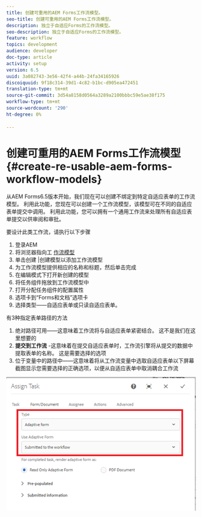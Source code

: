 ```yaml
---
title: 创建可重用的AEM Forms工作流模型。
seo-title: 创建可重用的AEM Forms工作流模型。
description: 独立于自适应Forms的工作流模型。
seo-description: 独立于自适应Forms的工作流模型。
feature: workflow
topics: development
audience: developer
doc-type: article
activity: setup
version: 6.5
uuid: 3a082743-3e56-42f4-a44b-24fa34165926
discoiquuid: 9f18c314-39d1-4c82-b1bc-d905ea472451
translation-type: tm+mt
source-git-commit: 3d54a8158d0564a3289a2100bbbc59e5ae38f175
workflow-type: tm+mt
source-wordcount: '290'
ht-degree: 0%

---
```



# 创建可重用的AEM Forms工作流模型{#create-re-usable-aem-forms-workflow-models}

从AEM Forms6.5版本开始，我们现在可以创建不绑定到特定自适应表单的工作流模型。 利用此功能，您现在可以创建一个工作流模型，该模型可在不同的自适应表单提交中调用。 利用此功能，您可以拥有一个通用工作流来处理所有自适应表单提交以供审阅和审批。

要设计此类工作流，请执行以下步骤

1. 登录AEM
1. 将浏览器指向工 [作流模型](http://localhost:4502/libs/cq/workflow/admin/console/content/models.html)
1. 单击创建 |创建模型以添加工作流模型
1. 为工作流模型提供相应的名称和标题，然后单击完成
1. 在编辑模式下打开新创建的模型
1. 将任务组件拖放到工作流模型中
1. 打开分配任务组件的配置属性
1. 选项卡到“Forms和文档”选项卡
1. 选择类型——自适应表单或只读自适应表单。

有3种指定表单路径的方法

1. 绝对路径可用——这意味着工作流将与自适应表单紧密结合。 这不是我们在这里想要的
1. **提交到工作流** -这意味着在提交自适应表单时，工作流引擎将从提交的数据中提取表单的名称。 这是需要选择的选项
1. 位于变量中的路径中——这意味着将从工作流变量中选取自适应表单以下屏幕截图显示您需要选择的正确选项，以便从自适应表单中取消耦合工作流

![工作流模型](assets/workflomodel.PNG)